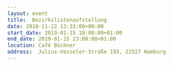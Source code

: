 ```yaml
---
layout: event
title:  Bezirkslistenaufstellung
date: 2018-11-22 13:33:00+00:00
start_date: 2019-01-15 18:00:00+01:00
end_date: 2019-01-15 23:00:00+01:00
location: Café Büchner
address:  Julius-Vosseler-Straße 193, 22527 Hamburg
---
```

